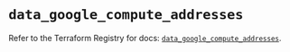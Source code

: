 # `data_google_compute_addresses`

Refer to the Terraform Registry for docs: [`data_google_compute_addresses`](https://registry.terraform.io/providers/hashicorp/google/6.1.0/docs/data-sources/compute_addresses).
